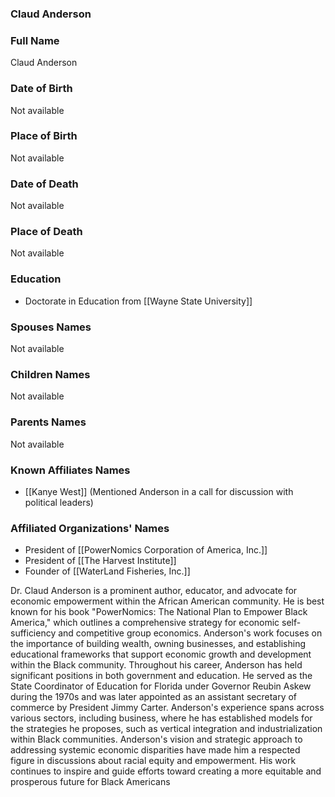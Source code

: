 ### Claud Anderson

### Full Name

Claud Anderson

### Date of Birth

Not available

### Place of Birth

Not available

### Date of Death

Not available

### Place of Death

Not available

### Education

- Doctorate in Education from [[Wayne State University]]
### Spouses Names

Not available

### Children Names

Not available

### Parents Names

Not available

### Known Affiliates Names

- [[Kanye West]] (Mentioned Anderson in a call for discussion with political leaders)

### Affiliated Organizations' Names

- President of [[PowerNomics Corporation of America, Inc.]]
- President of [[The Harvest Institute]]
- Founder of [[WaterLand Fisheries, Inc.]]

Dr. Claud Anderson is a prominent author, educator, and advocate for economic empowerment within the African American community. He is best known for his book "PowerNomics: The National Plan to Empower Black America," which outlines a comprehensive strategy for economic self-sufficiency and competitive group economics. Anderson's work focuses on the importance of building wealth, owning businesses, and establishing educational frameworks that support economic growth and development within the Black community. Throughout his career, Anderson has held significant positions in both government and education. He served as the State Coordinator of Education for Florida under Governor Reubin Askew during the 1970s and was later appointed as an assistant secretary of commerce by President Jimmy Carter. Anderson's experience spans across various sectors, including business, where he has established models for the strategies he proposes, such as vertical integration and industrialization within Black communities. Anderson's vision and strategic approach to addressing systemic economic disparities have made him a respected figure in discussions about racial equity and empowerment. His work continues to inspire and guide efforts toward creating a more equitable and prosperous future for Black Americans